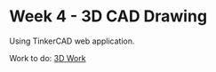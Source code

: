 # Week 4 - 3D CAD Drawing

Using TinkerCAD web application.

Work to do: [3D Work](https://web.facebook.com/photo/?fbid=5358736770876328&set=pcb.448607223975194)
